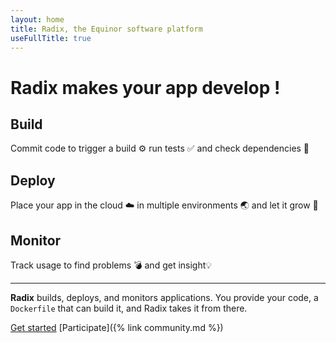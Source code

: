 ```yaml
---
layout: home
title: Radix, the Equinor software platform
useFullTitle: true
---
```


# Radix makes your app **develop** !

## Build

Commit code to trigger a build ⚙️ run tests ✅ and check dependencies 🌲

## Deploy

Place your app in the cloud ☁️ in multiple environments 🌏 and let it grow 🌱

## Monitor

Track usage to find problems 💣 and get insight💡

---

**Radix** builds, deploys, and monitors applications. You provide your code, a `Dockerfile` that can build it, and Radix takes it from there.

[Get started](/guides/getting-started/)
[Participate]({% link community.md %})
